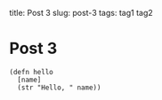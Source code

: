 title: Post 3
slug: post-3
tags: tag1 tag2

# Post 3

```
(defn hello
  [name]
  (str "Hello, " name))
```

